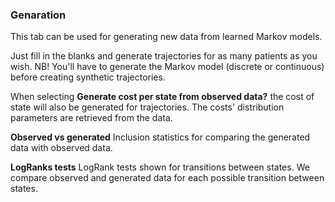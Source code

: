 ### Genaration

This tab can be used for generating new data from learned Markov models.

Just fill in the blanks and generate trajectories for as many patients as you wish.
NB! You'll have to generate the Markov model (discrete or continuous) before creating synthetic trajectories.

When selecting **Generate cost per state from observed data?** the cost of state will also be generated for trajectories. The costs' distribution parameters are retrieved from the data.

**Observed vs generated**
Inclusion statistics for comparing the generated data with observed data.

**LogRanks tests**
LogRank tests shown for transitions between states. We compare observed and generated data for each possible transition between states.



